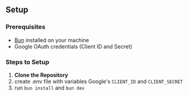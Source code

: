 ## Setup 
### Prerequisites

- [Bun](https://bun.sh/) installed on your machine
- Google OAuth credentials (Client ID and Secret)

### Steps to Setup

1. **Clone the Repository**
2. create .env file with variables Google's ```CLIENT_ID``` and ```CLIENT_SECRET```
4. run ```bun install``` and ```bun dev```
